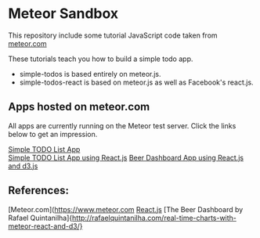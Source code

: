 # Meteor Sandbox

This repository include some tutorial JavaScript code taken from [meteor.com](https://www.meteor.com/tutorials/blaze/creating-an-app)

These tutorials teach you how to build a simple todo app.

<ul>
<li>simple-todos is based entirely on meteor.js.</li>
<li>simple-todos-react is based on meteor.js as well as Facebook's react.js.</li>
</ul>

## Apps hosted on meteor.com

All apps are currently running on the Meteor test server. Click the links below to get an impression.

[Simple TODO List App](http://simpletodo_jhooge.meteor.com)  
[Simple TODO List App using React.js](http://simpletodos_react_jhooge.meteor.com) 
[Beer Dashboard App using React.js and d3.js](http://beer-dashboard.meteor.com) 

## References:
[Meteor.com](https://www.meteor.com
[React.js](https://facebook.github.io/react/index.html)
[The Beer Dashboard by Rafael Quintanilha]{http://rafaelquintanilha.com/real-time-charts-with-meteor-react-and-d3/}

